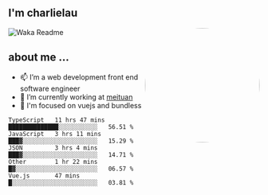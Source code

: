 
<h2>I'm charlielau</h2>
<img align='right' style="border-radius:50%" src="https://avatars1.githubusercontent.com/u/44078251?s=460&u=6b4f1c257663e44063b0b6a21c9c94f45bcfdcc7&v=4" width="230">

![Waka Readme](https://github.com/CharlieLau/charlielau/workflows/Waka%20Readme/badge.svg)

## about me ...
- 📫 I’m a web development front end software engineer
- 🔭 I’m currently working at  <a href="https://www.meituan.com">meituan</a>
- 🔭 I'm focused on vuejs and bundless

<!-- <p align="center">
  <a href="https://github.com/charlielau" class="rich-diff-level-one">
    <img src="https://github-readme-stats.vercel.app/api?username=charlielau&title_color=333&text_color=777" alt="CharlieLau" >
  </a>
</p> -->

<!--START_SECTION:waka-->
```text
TypeScript   11 hrs 47 mins  ██████████████░░░░░░░░░░░   56.51 % 
JavaScript   3 hrs 11 mins   ███▓░░░░░░░░░░░░░░░░░░░░░   15.29 % 
JSON         3 hrs 4 mins    ███▓░░░░░░░░░░░░░░░░░░░░░   14.71 % 
Other        1 hr 22 mins    █▓░░░░░░░░░░░░░░░░░░░░░░░   06.57 % 
Vue.js       47 mins         █░░░░░░░░░░░░░░░░░░░░░░░░   03.81 % 
```
<!--END_SECTION:waka-->
